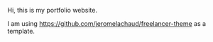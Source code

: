 Hi, this is my portfolio website.

I am using https://github.com/jeromelachaud/freelancer-theme as a template.
